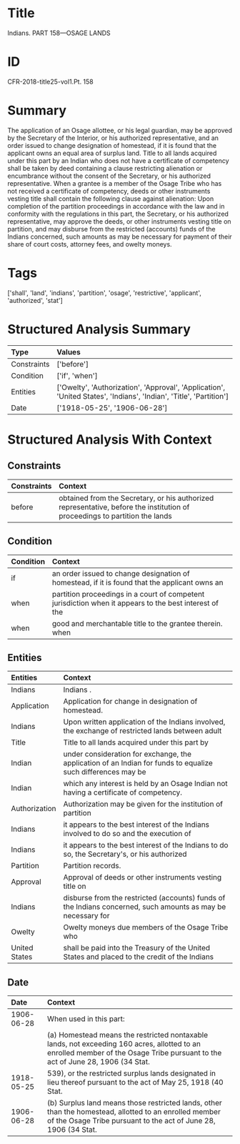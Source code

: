 # Title

 Indians. PART 158—OSAGE LANDS


# ID

 CFR-2018-title25-vol1.Pt. 158


# Summary

The application of an Osage allottee, or his legal guardian, may be approved by the Secretary of the Interior, or his authorized representative, and an order issued to change designation of homestead, if it is found that the applicant owns an equal area of surplus land.
Title to all lands acquired under this part by an Indian who does not have a certificate of competency shall be taken by deed containing a clause restricting alienation or encumbrance without the consent of the Secretary, or his authorized representative.
When a grantee is a member of the Osage Tribe who has not received a certificate of competency, deeds or other instruments vesting title shall contain the following clause against alienation:
Upon completion of the partition proceedings in accordance with the law and in conformity with the regulations in this part, the Secretary, or his authorized representative, may approve the deeds, or other instruments vesting title on partition, and may disburse from the restricted (accounts) funds of the Indians concerned, such amounts as may be necessary for payment of their share of court costs, attorney fees, and owelty moneys.


# Tags

['shall', 'land', 'indians', 'partition', 'osage', 'restrictive', 'applicant', 'authorized', 'stat']


# Structured Analysis Summary

| Type        | Values                                                                                                             |
|:------------|:-------------------------------------------------------------------------------------------------------------------|
| Constraints | ['before']                                                                                                         |
| Condition   | ['if', 'when']                                                                                                     |
| Entities    | ['Owelty', 'Authorization', 'Approval', 'Application', 'United States', 'Indians', 'Indian', 'Title', 'Partition'] |
| Date        | ['1918-05-25', '1906-06-28']                                                                                       |


# Structured Analysis With Context

 


## Constraints

| Constraints   | Context                                                                                                                     |
|:--------------|:----------------------------------------------------------------------------------------------------------------------------|
| before        | obtained from the Secretary, or his authorized representative, before the institution of proceedings to partition the lands |


## Condition

| Condition   | Context                                                                                                |
|:------------|:-------------------------------------------------------------------------------------------------------|
| if          | an order issued to change designation of homestead, if it is found that the applicant owns an          |
| when        | partition proceedings in a court of competent jurisdiction when it appears to the best interest of the |
| when        | good and merchantable title to the grantee therein. when                                               |


## Entities

| Entities      | Context                                                                                                      |
|:--------------|:-------------------------------------------------------------------------------------------------------------|
| Indians       | Indians .                                                                                                    |
| Application   | Application  for change in designation of homestead.                                                         |
| Indians       | Upon written application of the  Indians  involved, the exchange of restricted lands between adult           |
| Title         | Title to all lands acquired under this part by                                                               |
| Indian        | under consideration for exchange, the application of an Indian for funds to equalize such differences may be |
| Indian        | which any interest is held by an Osage Indian  not having a certificate of competency.                       |
| Authorization | Authorization may be given for the institution of partition                                                  |
| Indians       | it appears to the best interest of the Indians involved to do so and the execution of                        |
| Indians       | it appears to the best interest of the Indians to do so, the Secretary's, or his authorized                  |
| Partition     | Partition  records.                                                                                          |
| Approval      | Approval of deeds or other instruments vesting title on                                                      |
| Indians       | disburse from the restricted (accounts) funds of the Indians concerned, such amounts as may be necessary for |
| Owelty        | Owelty moneys due members of the Osage Tribe who                                                             |
| United States | shall be paid into the Treasury of the United States and placed to the credit of the Indians                 |


## Date

| Date       | Context                                                                                                                                                                                    |
|:-----------|:-------------------------------------------------------------------------------------------------------------------------------------------------------------------------------------------|
| 1906-06-28 | When used in this part:                                                                                                                                                                    |
|            |             (a) Homestead means the restricted nontaxable lands, not exceeding 160 acres, allotted to an enrolled member of the Osage Tribe pursuant to the act of June 28, 1906 (34 Stat. |
| 1918-05-25 | 539), or the restricted surplus lands designated in lieu thereof pursuant to the act of May 25, 1918 (40 Stat.                                                                             |
| 1906-06-28 | (b) Surplus land means those restricted lands, other than the homestead, allotted to an enrolled member of the Osage Tribe pursuant to the act of June 28, 1906 (34 Stat.                  |


